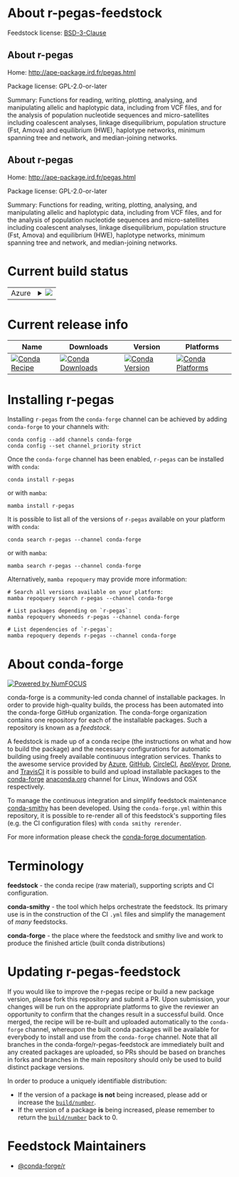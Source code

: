 About r-pegas-feedstock
=======================

Feedstock license: [BSD-3-Clause](https://github.com/conda-forge/r-pegas-feedstock/blob/main/LICENSE.txt)


About r-pegas
-------------

Home: http://ape-package.ird.fr/pegas.html

Package license: GPL-2.0-or-later

Summary: Functions for reading, writing, plotting, analysing, and manipulating allelic and haplotypic data, including from VCF files, and for the analysis of population nucleotide sequences and micro-satellites including coalescent analyses, linkage disequilibrium, population structure (Fst, Amova) and equilibrium (HWE), haplotype networks, minimum spanning tree and network, and median-joining networks.

About r-pegas
-------------

Home: http://ape-package.ird.fr/pegas.html

Package license: GPL-2.0-or-later

Summary: Functions for reading, writing, plotting, analysing, and manipulating allelic and haplotypic data, including from VCF files, and for the analysis of population nucleotide sequences and micro-satellites including coalescent analyses, linkage disequilibrium, population structure (Fst, Amova) and equilibrium (HWE), haplotype networks, minimum spanning tree and network, and median-joining networks.

Current build status
====================


<table>
    
  <tr>
    <td>Azure</td>
    <td>
      <details>
        <summary>
          <a href="https://dev.azure.com/conda-forge/feedstock-builds/_build/latest?definitionId=7522&branchName=main">
            <img src="https://dev.azure.com/conda-forge/feedstock-builds/_apis/build/status/r-pegas-feedstock?branchName=main">
          </a>
        </summary>
        <table>
          <thead><tr><th>Variant</th><th>Status</th></tr></thead>
          <tbody><tr>
              <td>linux_64_r_base4.3</td>
              <td>
                <a href="https://dev.azure.com/conda-forge/feedstock-builds/_build/latest?definitionId=7522&branchName=main">
                  <img src="https://dev.azure.com/conda-forge/feedstock-builds/_apis/build/status/r-pegas-feedstock?branchName=main&jobName=linux&configuration=linux%20linux_64_r_base4.3" alt="variant">
                </a>
              </td>
            </tr><tr>
              <td>linux_64_r_base4.4</td>
              <td>
                <a href="https://dev.azure.com/conda-forge/feedstock-builds/_build/latest?definitionId=7522&branchName=main">
                  <img src="https://dev.azure.com/conda-forge/feedstock-builds/_apis/build/status/r-pegas-feedstock?branchName=main&jobName=linux&configuration=linux%20linux_64_r_base4.4" alt="variant">
                </a>
              </td>
            </tr><tr>
              <td>linux_aarch64_r_base4.3</td>
              <td>
                <a href="https://dev.azure.com/conda-forge/feedstock-builds/_build/latest?definitionId=7522&branchName=main">
                  <img src="https://dev.azure.com/conda-forge/feedstock-builds/_apis/build/status/r-pegas-feedstock?branchName=main&jobName=linux&configuration=linux%20linux_aarch64_r_base4.3" alt="variant">
                </a>
              </td>
            </tr><tr>
              <td>linux_aarch64_r_base4.4</td>
              <td>
                <a href="https://dev.azure.com/conda-forge/feedstock-builds/_build/latest?definitionId=7522&branchName=main">
                  <img src="https://dev.azure.com/conda-forge/feedstock-builds/_apis/build/status/r-pegas-feedstock?branchName=main&jobName=linux&configuration=linux%20linux_aarch64_r_base4.4" alt="variant">
                </a>
              </td>
            </tr><tr>
              <td>linux_ppc64le_r_base4.3</td>
              <td>
                <a href="https://dev.azure.com/conda-forge/feedstock-builds/_build/latest?definitionId=7522&branchName=main">
                  <img src="https://dev.azure.com/conda-forge/feedstock-builds/_apis/build/status/r-pegas-feedstock?branchName=main&jobName=linux&configuration=linux%20linux_ppc64le_r_base4.3" alt="variant">
                </a>
              </td>
            </tr><tr>
              <td>linux_ppc64le_r_base4.4</td>
              <td>
                <a href="https://dev.azure.com/conda-forge/feedstock-builds/_build/latest?definitionId=7522&branchName=main">
                  <img src="https://dev.azure.com/conda-forge/feedstock-builds/_apis/build/status/r-pegas-feedstock?branchName=main&jobName=linux&configuration=linux%20linux_ppc64le_r_base4.4" alt="variant">
                </a>
              </td>
            </tr><tr>
              <td>osx_64_r_base4.3</td>
              <td>
                <a href="https://dev.azure.com/conda-forge/feedstock-builds/_build/latest?definitionId=7522&branchName=main">
                  <img src="https://dev.azure.com/conda-forge/feedstock-builds/_apis/build/status/r-pegas-feedstock?branchName=main&jobName=osx&configuration=osx%20osx_64_r_base4.3" alt="variant">
                </a>
              </td>
            </tr><tr>
              <td>osx_64_r_base4.4</td>
              <td>
                <a href="https://dev.azure.com/conda-forge/feedstock-builds/_build/latest?definitionId=7522&branchName=main">
                  <img src="https://dev.azure.com/conda-forge/feedstock-builds/_apis/build/status/r-pegas-feedstock?branchName=main&jobName=osx&configuration=osx%20osx_64_r_base4.4" alt="variant">
                </a>
              </td>
            </tr><tr>
              <td>win_64_r_base4.3</td>
              <td>
                <a href="https://dev.azure.com/conda-forge/feedstock-builds/_build/latest?definitionId=7522&branchName=main">
                  <img src="https://dev.azure.com/conda-forge/feedstock-builds/_apis/build/status/r-pegas-feedstock?branchName=main&jobName=win&configuration=win%20win_64_r_base4.3" alt="variant">
                </a>
              </td>
            </tr><tr>
              <td>win_64_r_base4.4</td>
              <td>
                <a href="https://dev.azure.com/conda-forge/feedstock-builds/_build/latest?definitionId=7522&branchName=main">
                  <img src="https://dev.azure.com/conda-forge/feedstock-builds/_apis/build/status/r-pegas-feedstock?branchName=main&jobName=win&configuration=win%20win_64_r_base4.4" alt="variant">
                </a>
              </td>
            </tr>
          </tbody>
        </table>
      </details>
    </td>
  </tr>
</table>

Current release info
====================

| Name | Downloads | Version | Platforms |
| --- | --- | --- | --- |
| [![Conda Recipe](https://img.shields.io/badge/recipe-r--pegas-green.svg)](https://anaconda.org/conda-forge/r-pegas) | [![Conda Downloads](https://img.shields.io/conda/dn/conda-forge/r-pegas.svg)](https://anaconda.org/conda-forge/r-pegas) | [![Conda Version](https://img.shields.io/conda/vn/conda-forge/r-pegas.svg)](https://anaconda.org/conda-forge/r-pegas) | [![Conda Platforms](https://img.shields.io/conda/pn/conda-forge/r-pegas.svg)](https://anaconda.org/conda-forge/r-pegas) |

Installing r-pegas
==================

Installing `r-pegas` from the `conda-forge` channel can be achieved by adding `conda-forge` to your channels with:

```
conda config --add channels conda-forge
conda config --set channel_priority strict
```

Once the `conda-forge` channel has been enabled, `r-pegas` can be installed with `conda`:

```
conda install r-pegas
```

or with `mamba`:

```
mamba install r-pegas
```

It is possible to list all of the versions of `r-pegas` available on your platform with `conda`:

```
conda search r-pegas --channel conda-forge
```

or with `mamba`:

```
mamba search r-pegas --channel conda-forge
```

Alternatively, `mamba repoquery` may provide more information:

```
# Search all versions available on your platform:
mamba repoquery search r-pegas --channel conda-forge

# List packages depending on `r-pegas`:
mamba repoquery whoneeds r-pegas --channel conda-forge

# List dependencies of `r-pegas`:
mamba repoquery depends r-pegas --channel conda-forge
```


About conda-forge
=================

[![Powered by
NumFOCUS](https://img.shields.io/badge/powered%20by-NumFOCUS-orange.svg?style=flat&colorA=E1523D&colorB=007D8A)](https://numfocus.org)

conda-forge is a community-led conda channel of installable packages.
In order to provide high-quality builds, the process has been automated into the
conda-forge GitHub organization. The conda-forge organization contains one repository
for each of the installable packages. Such a repository is known as a *feedstock*.

A feedstock is made up of a conda recipe (the instructions on what and how to build
the package) and the necessary configurations for automatic building using freely
available continuous integration services. Thanks to the awesome service provided by
[Azure](https://azure.microsoft.com/en-us/services/devops/), [GitHub](https://github.com/),
[CircleCI](https://circleci.com/), [AppVeyor](https://www.appveyor.com/),
[Drone](https://cloud.drone.io/welcome), and [TravisCI](https://travis-ci.com/)
it is possible to build and upload installable packages to the
[conda-forge](https://anaconda.org/conda-forge) [anaconda.org](https://anaconda.org/)
channel for Linux, Windows and OSX respectively.

To manage the continuous integration and simplify feedstock maintenance
[conda-smithy](https://github.com/conda-forge/conda-smithy) has been developed.
Using the ``conda-forge.yml`` within this repository, it is possible to re-render all of
this feedstock's supporting files (e.g. the CI configuration files) with ``conda smithy rerender``.

For more information please check the [conda-forge documentation](https://conda-forge.org/docs/).

Terminology
===========

**feedstock** - the conda recipe (raw material), supporting scripts and CI configuration.

**conda-smithy** - the tool which helps orchestrate the feedstock.
                   Its primary use is in the construction of the CI ``.yml`` files
                   and simplify the management of *many* feedstocks.

**conda-forge** - the place where the feedstock and smithy live and work to
                  produce the finished article (built conda distributions)


Updating r-pegas-feedstock
==========================

If you would like to improve the r-pegas recipe or build a new
package version, please fork this repository and submit a PR. Upon submission,
your changes will be run on the appropriate platforms to give the reviewer an
opportunity to confirm that the changes result in a successful build. Once
merged, the recipe will be re-built and uploaded automatically to the
`conda-forge` channel, whereupon the built conda packages will be available for
everybody to install and use from the `conda-forge` channel.
Note that all branches in the conda-forge/r-pegas-feedstock are
immediately built and any created packages are uploaded, so PRs should be based
on branches in forks and branches in the main repository should only be used to
build distinct package versions.

In order to produce a uniquely identifiable distribution:
 * If the version of a package **is not** being increased, please add or increase
   the [``build/number``](https://docs.conda.io/projects/conda-build/en/latest/resources/define-metadata.html#build-number-and-string).
 * If the version of a package **is** being increased, please remember to return
   the [``build/number``](https://docs.conda.io/projects/conda-build/en/latest/resources/define-metadata.html#build-number-and-string)
   back to 0.

Feedstock Maintainers
=====================

* [@conda-forge/r](https://github.com/orgs/conda-forge/teams/r/)

